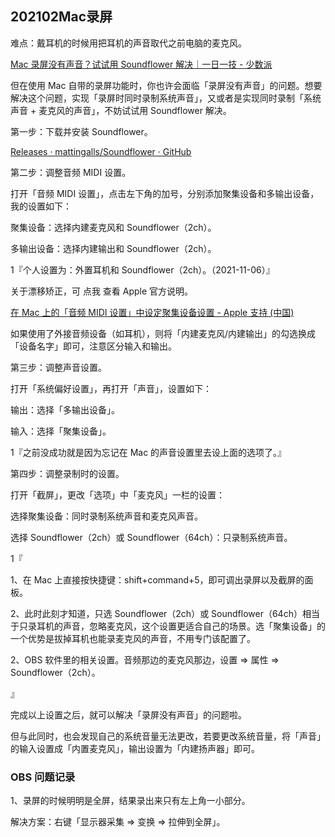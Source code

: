 ## 202102Mac录屏

难点：戴耳机的时候用把耳机的声音取代之前电脑的麦克风。

[Mac 录屏没有声音？试试用 Soundflower 解决｜一日一技 - 少数派](https://sspai.com/post/59854)

但在使用 Mac 自带的录屏功能时，你也许会面临「录屏没有声音」的问题。想要解决这个问题，实现「录屏时同时录制系统声音」，又或者是实现同时录制「系统声音 + 麦克风的声音」，不妨试试用 Soundflower 解决。

第一步：下载并安装 Soundflower。

[Releases · mattingalls/Soundflower · GitHub](https://github.com/mattingalls/Soundflower/releases)

第二步：调整音频 MIDI 设置。
 
打开「音频 MIDI 设置」，点击左下角的加号，分别添加聚集设备和多输出设备，我的设置如下：

聚集设备：选择内建麦克风和 Soundflower（2ch）。

多输出设备：选择内建输出和 Soundflower（2ch）。

1『个人设置为：外置耳机和 Soundflower（2ch）。（2021-11-06）』

关于漂移矫正，可 点我 查看 Apple 官方说明。

[在 Mac 上的「音频 MIDI 设置」中设定聚集设备设置 - Apple 支持 (中国)](https://support.apple.com/zh-cn/guide/audio-midi-setup/ams094c7edb4/3.3/mac/10.14)

如果使用了外接音频设备（如耳机），则将「内建麦克风/内建输出」的勾选换成「设备名字」即可，注意区分输入和输出。

第三步：调整声音设置。
 
打开「系统偏好设置」，再打开「声音」，设置如下：

输出：选择「多输出设备」。

输入：选择「聚集设备」。

1『之前没成功就是因为忘记在 Mac 的声音设置里去设上面的选项了。』

第四步：调整录制时的设置。

打开「截屏」，更改「选项」中「麦克风」一栏的设置：

选择聚集设备：同时录制系统声音和麦克风声音。

选择 Soundflower（2ch）或 Soundflower（64ch）：只录制系统声音。

1『

1、在 Mac 上直接按快捷键：shift+command+5，即可调出录屏以及截屏的面板。

2、此时此刻才知道，只选 Soundflower（2ch）或 Soundflower（64ch）相当于只录耳机的声音，忽略麦克风，这个设置更适合自己的场景。选「聚集设备」的一个优势是拔掉耳机也能录麦克风的声音，不用专门该配置了。

2、OBS 软件里的相关设置。音频那边的麦克风那边，设置 => 属性 => Soundflower（2ch）。

』

完成以上设置之后，就可以解决「录屏没有声音」的问题啦。

但与此同时，也会发现自己的系统音量无法更改，若要更改系统音量，将「声音」的输入设置成「内置麦克风」，输出设置为「内建扬声器」即可。

### OBS 问题记录

1、录屏的时候明明是全屏，结果录出来只有左上角一小部分。

解决方案：右键「显示器采集 => 变换 => 拉伸到全屏」。